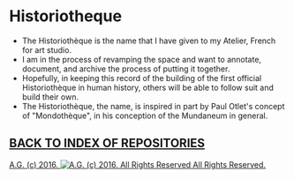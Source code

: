 # Historiotheque
* The Historiothèque is the name that I have given to my Atelier, French for art studio.
* I am in the process of revamping the space and want to annotate, document, and archive the process of putting it together.
* Hopefully, in keeping this record of the building of the first official Historiothèque in human history, others will be able to follow suit and build their own.
* The Historiothèque, the name, is inspired in part by Paul Otlet's concept of "Mondothèque", in his conception of the Mundaneum in general.

## [BACK TO INDEX OF REPOSITORIES](https://github.com/antiface/Index)

[A.G. (c) 2016. ![A.G. (c) 2016. All Rights Reserved](https://historiotheque.files.wordpress.com/2016/11/ag_signature_official_2015_50px_cropped.jpg) All Rights Reserved.](http://alexgagnon.com)

